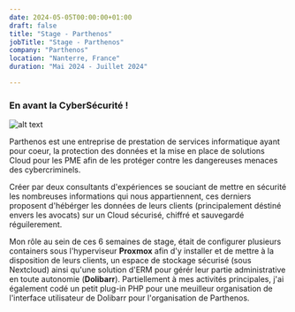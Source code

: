 ```yaml
---
date: 2024-05-05T00:00:00+01:00
draft: false
title: "Stage - Parthenos"
jobTitle: "Stage - Parthenos"
company: "Parthenos"
location: "Nanterre, France"
duration: "Mai 2024 - Juillet 2024"

---
```

### En avant la CyberSécurité !

![alt text](https://bts.antoinespiteri.net/assets/parthenos.png)

Parthenos est une entreprise de prestation de services informatique ayant pour coeur, la protection des données et la mise en place de solutions Cloud pour les PME afin de les protéger contre les dangereuses menaces des cybercriminels.

Créer par deux consultants d'expériences se souciant de mettre en sécurité les nombreuses informations qui nous appartiennent, ces derniers proposent d'hébérger les données de leurs clients (principalement déstiné envers les avocats) sur un Cloud sécurisé, chiffré et sauvegardé réguilerement.

Mon rôle au sein de ces 6 semaines de stage, était de configurer plusieurs containers sous l'hyperviseur **Proxmox** afin d'y installer et de mettre à la disposition de leurs clients, un espace de stockage sécurisé (sous Nextcloud) ainsi qu'une solution d'ERM pour gérér leur partie administrative en toute autonomie (**Dolibarr**). Partiellement à mes activités principales, j'ai également codé un petit plug-in PHP pour une meuilleur organisation de l'interface utilisateur de Dolibarr pour l'organisation de Parthenos.




